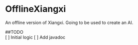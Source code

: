 # OfflineXiangxi
An offline version of Xiangxi. Going to be used to create an AI.

##TODO  
 [ ] Initial logic
 [ ] Add javadoc
